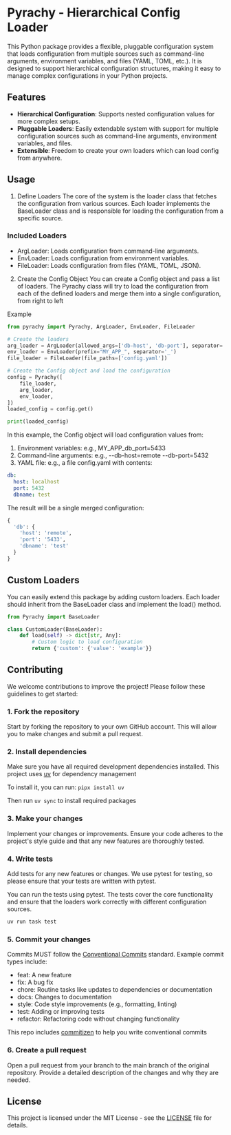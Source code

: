 # Pyrachy - Hierarchical Config Loader

This Python package provides a flexible, pluggable configuration system that loads configuration from multiple sources such as command-line arguments, environment variables, and files (YAML, TOML, etc.). It is designed to support hierarchical configuration structures, making it easy to manage complex configurations in your Python projects.

## Features

- **Hierarchical Configuration**: Supports nested configuration values for more complex setups.
- **Pluggable Loaders**: Easily extendable system with support for multiple configuration sources such as command-line arguments, environment variables, and files.
- **Extensible**: Freedom to create your own loaders which can load config from anywhere.


## Usage
1. Define Loaders
The core of the system is the loader class that fetches the configuration from various sources. Each loader implements the BaseLoader class and is responsible for loading the configuration from a specific source.

### Included Loaders
* ArgLoader: Loads configuration from command-line arguments.
* EnvLoader: Loads configuration from environment variables.
* FileLoader: Loads configuration from files (YAML, TOML, JSON).
2. Create the Config Object
You can create a Config object and pass a list of loaders. The Pyrachy class will try to load the configuration from each of the defined loaders and merge them into a single configuration, from right to left

Example
```python
from pyrachy import Pyrachy, ArgLoader, EnvLoader, FileLoader

# Create the loaders
arg_loader = ArgLoader(allowed_args=['db-host', 'db-port'], separator='-')
env_loader = EnvLoader(prefix="MY_APP_", separator='_')
file_loader = FileLoader(file_paths=['config.yaml'])

# Create the Config object and load the configuration
config = Pyrachy([   
    file_loader,
    arg_loader, 
    env_loader, 
])
loaded_config = config.get()

print(loaded_config)
```
In this example, the Config object will load configuration values from:

1. Environment variables: e.g., MY_APP_db_port=5433
2. Command-line arguments: e.g., --db-host=remote --db-port=5432
3. YAML file: e.g., a file config.yaml with contents:

```yml
db:
  host: localhost
  port: 5432
  dbname: test
```
The result will be a single merged configuration:

```python
{
  'db': {
    'host': 'remote',
    'port': '5433',
    'dbname': 'test'
  }
}
```
## Custom Loaders
You can easily extend this package by adding custom loaders. Each loader should inherit from the BaseLoader class and implement the load() method.

```python
from Pyrachy import BaseLoader

class CustomLoader(BaseLoader):
    def load(self) -> dict[str, Any]:
        # Custom logic to load configuration
        return {'custom': {'value': 'example'}}
```

## Contributing

We welcome contributions to improve the project! Please follow these guidelines to get started:

### 1. Fork the repository

Start by forking the repository to your own GitHub account. This will allow you to make changes and submit a pull request.

### 2. Install dependencies
Make sure you have all required development dependencies installed. This project uses [uv](https://docs.astral.sh/uv/)
 for dependency management

To install it, you can run: `pipx install uv`


Then run `uv sync` to install required packages


### 3. Make your changes
Implement your changes or improvements. Ensure your code adheres to the project's style guide and that any new features are thoroughly tested.

### 4. Write tests
Add tests for any new features or changes. We use pytest for testing, so please ensure that your tests are written with pytest.

You can run the tests using pytest. The tests cover the core functionality and ensure that the loaders work correctly with different configuration sources.
```bash
uv run task test

```

### 5. Commit your changes
Commits MUST follow the [Conventional Commits](https://www.conventionalcommits.org/en/v1.0.0/)
 standard. Example commit types include:

* feat: A new feature
* fix: A bug fix
* chore: Routine tasks like updates to dependencies or documentation
* docs: Changes to documentation
* style: Code style improvements (e.g., formatting, linting)
* test: Adding or improving tests
* refactor: Refactoring code without changing functionality

This repo includes [commitizen](https://commitizen-tools.github.io/commitizen/)
 to help you write conventional commits

### 6. Create a pull request
Open a pull request from your branch to the main branch of the original repository. Provide a detailed description of the changes and why they are needed.

## License
This project is licensed under the MIT License - see the [LICENSE](LICENSE.md) file for details.